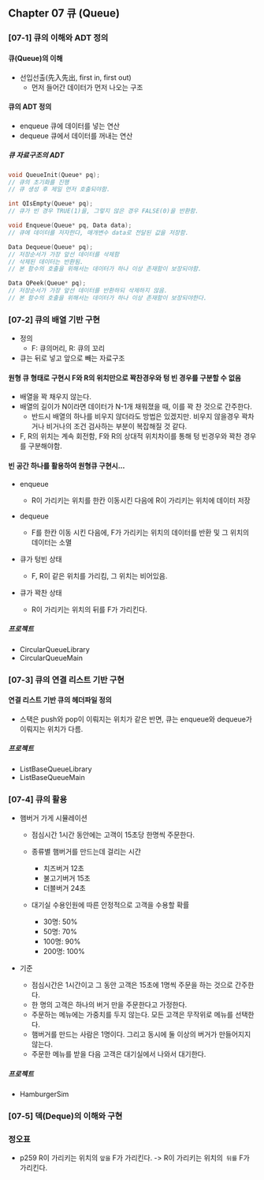 ## Chapter 07 큐 (Queue)

### [07-1]  큐의 이해와 ADT 정의
#### 큐(Queue)의 이해
* 선입선출(先入先出, first in, first out)
  * 먼저 들어간 데이터가 먼저 나오는 구조
#### 큐의 ADT 정의
* enqueue 큐에 데이터를 넣는 연산
* dequeue 큐에서 데이터를 꺼내는 연산

##### 큐 자료구조의 ADT
```c
void QueueInit(Queue* pq);
// 큐의 초기화를 진행
// 큐 생성 후 제일 먼저 호출되야함.

int QIsEmpty(Queue* pq);
// 큐가 빈 경우 TRUE(1)을, 그렇지 않은 경우 FALSE(0)을 반환함.

void Enqueue(Queue* pq, Data data);
// 큐에 데이터를 저자한다, 매개변수 data로 전달된 값을 저장함.

Data Dequeue(Queue* pq);
// 저장순서가 가장 앞선 데이터를 삭제함
// 삭제된 데이터는 반환됨.
// 본 함수의 호출을 위해서는 데이터가 하나 이상 존재함이 보장되야함.

Data QPeek(Queue* pq);
// 저장순서가 가장 앞선 데이터를 반환하되 삭제하지 않음.
// 본 함수의 호출을 위해서는 데이터가 하나 이상 존재함이 보장되야한다.

```

### [07-2] 큐의 배열 기반 구현

* 정의
  * F: 큐의머리, R: 큐의 꼬리
* 큐는 뒤로 넣고 앞으로 빼는 자료구조

#### 원형 큐 형태로 구현시 F와 R의 위치만으로 꽉찬경우와 텅 빈 경우를 구분할 수 없음

* 배열을 꽉 채우지 않는다.
* 배열의 길이가 N이라면 데이터가 N-1개 채워졌을 때, 이를 꽉 찬 것으로 간주한다.
  * 반드시 배열의 하나를 비우지 않더라도 방법은 있겠지만. 비우지 않을경우 꽉차거나 비거나의 조건 검사하는 부분이 복잡해질 것 같다.
* F, R의 위치는 계속 회전함, F와 R의 상대적 위치차이를 통해 텅 빈경우와 꽉찬 경우를 구분해야함.

#### 빈 공간 하나를 활용하여 원형큐 구현시...
* enqueue
  * R이 가리키는 위치를 한칸 이동시킨 다음에 R이 가리키는 위치에 데이터 저장

* dequeue
  * F를 한칸 이동 시킨 다음에, F가 가리키는 위치의 데이터를 반환 및 그 위치의 데이터는 소멸

* 큐가 텅빈 상태 
  * F, R이 같은 위치를 가리킴, 그 위치는 비어있음.

* 큐가 꽉찬 상태
  * R이 가리키는 위치의 뒤를 F가 가리킨다.

##### 프로젝트
* CircularQueueLibrary
* CircularQueueMain 


### [07-3] 큐의 연결 리스트 기반 구현

#### 연결 리스트 기반 큐의 헤더파일 정의
* 스택은 push와 pop이 이뤄지는 위치가 같은 반면, 큐는 enqueue와 dequeue가 이뤄지는 위치가 다름.

##### 프로젝트
* ListBaseQueueLibrary
* ListBaseQueueMain

### [07-4] 큐의 활용

* 햄버거 가게 시뮬레이션

  * 점심시간 1시간 동안에는 고객이 15초당 한명씩 주문한다.

  * 종류별 햄버거를 만드는데 걸리는 시간

    * 치즈버거 12초
    * 불고기버거 15초
    * 더블버거 24초

  * 대기실 수용인원에 따른 안정적으로 고객을 수용할 확률

    * 30명: 50%
    * 50명: 70%
    * 100명: 90%
    * 200명: 100%

    

* 기준
  * 점심시간은 1시간이고 그 동안 고객은 15초에 1명씩 주문을 하는 것으로 간주한다.
  * 한 명의 고객은 하나의 버거 만을 주문한다고 가정한다.
  * 주문하는 메뉴에는 가중치를 두지 않는다. 모든 고객은 무작위로 메뉴를 선택한다.
  * 햄버거를 만드는 사람은 1명이다. 그리고 동시에 둘 이상의 버거가 만들어지지 않는다.
  * 주문한 메뉴를 받을 다음 고객은 대기실에서 나와서 대기한다.

##### 프로젝트
* HamburgerSim



### [07-5] 덱(Deque)의 이해와 구현







### 정오표

* p259 R이 가리키는 위치의 `앞을` F가 가리킨다. -> R이 가리키는 위치의` 뒤를` F가 가리킨다.

